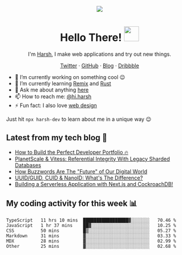 <p align="center">
  <img src="https://github.com/harshhhdev/harshhhdev/blob/master/Banner.jpeg" />
  <h1 align="center">Hello There! <img src="https://media.giphy.com/media/hvRJCLFzcasrR4ia7z/giphy.gif" width="40px"></a></h2>
</p> 
<p align="center">I'm <a href="https://hxrsh.in/">Harsh</a>, I make web applications and try out new things.</p>
<p align="center">
  <a href="https://twitter.com/harshhhdev/">Twitter</a>
    ·
  <a href="https://github.com/harshhhdev/">GitHub</a>
     ·
  <a href="https://harshhhdev.github.io/blog/">Blog</a>
      ·
  <a href="https://dribbble.com/harshhhdev/">Dribbble</a>
 </p>


 - :telescope: I’m currently working on something cool :wink:
 - :seedling: I’m currently learning [Remix](https://remix.run) and [Rust](https://rustlang.org/)
 - :speech_balloon: Ask me about anything [here](https://hxrsh.in/ama)
 - :mailbox: How to reach me: [@hi.harsh](mailto:hi.harsh@protonmail.ch)
 - :zap: Fun fact: I also love [web design](https://dribbble.com/harshhhdev)

Just hit `npx harsh-dev` to learn about me in a unique way :wink:

## Latest from my tech blog :book:
<!-- BLOG-POST-LIST:START -->
- [How to Build the Perfect Developer Portfolio 🔥](https://dev.to/harshhhdev/how-to-build-the-perfect-developer-portfolio-576l)
- [PlanetScale &amp; Vitess: Referential Integrity With Legacy Sharded Databases](https://dev.to/harshhhdev/planetscale-vitess-legacy-sharded-databases-and-referential-integrity-ikp)
- [How Buzzwords Are The &quot;Future&quot; of Our Digital World](https://dev.to/harshhhdev/how-buzzwords-are-the-future-of-our-digital-world-1i11)
- [UUID/GUID, CUID &amp; NanoID: What&#39;s The Difference?](https://dev.to/harshhhdev/uuidguid-cuid-nanoid-whats-the-difference-5dj1)
- [Building a Serverless Application with Next.js and CockroachDB!](https://dev.to/harshhhdev/building-a-serverless-application-with-nextjs-and-cockroachdb-3pm5)
<!-- BLOG-POST-LIST:END -->

## My coding activity for this week 📊

<!--START_SECTION:waka-->

```text
TypeScript   11 hrs 10 mins  █████████████████▓░░░░░░░   70.46 %
JavaScript   1 hr 37 mins    ██▓░░░░░░░░░░░░░░░░░░░░░░   10.25 %
CSS          50 mins         █▒░░░░░░░░░░░░░░░░░░░░░░░   05.27 %
Markdown     31 mins         ▓░░░░░░░░░░░░░░░░░░░░░░░░   03.33 %
MDX          28 mins         ▓░░░░░░░░░░░░░░░░░░░░░░░░   02.99 %
Other        25 mins         ▓░░░░░░░░░░░░░░░░░░░░░░░░   02.68 %
```

<!--END_SECTION:waka-->
